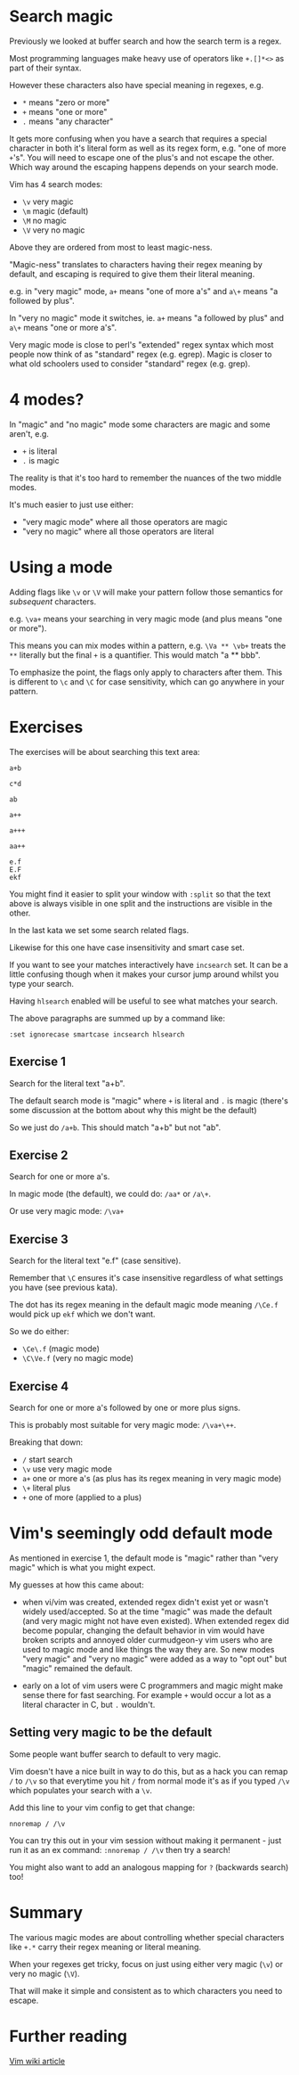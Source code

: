 # Search magic

Previously we looked at buffer search and how the search term is a regex.

Most programming languages make heavy use of operators like `+.[]*<>` as part of their syntax.

However these characters also have special meaning in regexes, e.g.

- `*` means "zero or more"
- `+` means "one or more"
- `.` means "any character"

It gets more confusing when you have a search that requires a special character
in both it's literal form as well as its regex form, e.g. "one of more `+`'s".
You will need to escape one of the plus's and not escape the other.
Which way around the escaping happens depends on your search mode.

Vim has 4 search modes:

- `\v` very magic
- `\m` magic (default)
- `\M` no magic
- `\V` very no magic

Above they are ordered from most to least magic-ness.

"Magic-ness" translates to characters having their regex meaning by default,
and escaping is required to give them their literal meaning.

e.g. in "very magic" mode, `a+` means "one of more a's" and `a\+` means "a followed by plus".

In "very no magic" mode it switches, ie. `a+` means "a followed by plus" and `a\+` means "one or more a's".

Very magic mode is close to perl's "extended" regex syntax which most people now think of as "standard" regex (e.g. egrep).
Magic is closer to what old schoolers used to consider "standard" regex (e.g. grep).

# 4 modes?

In "magic" and "no magic" mode some characters are magic and some aren't, e.g.

- `+` is literal
- `.` is magic

The reality is that it's too hard to remember the nuances of the two middle modes.

It's much easier to just use either:

- "very magic mode" where all those operators are magic
- "very no magic" where all those operators are literal

# Using a mode

Adding flags like `\v` or `\V` will make your pattern follow those semantics for _subsequent_ characters.

e.g. `\va+` means your searching in very magic mode (and plus means "one or more").

This means you can mix modes within a pattern,
e.g. `\Va ** \vb+` treats the `**` literally but the final `+` is a quantifier.
This would match "a ** bbb".

To emphasize the point, the flags only apply to characters after them.
This is different to `\c` and `\C` for case sensitivity, which can go anywhere in your pattern.

# Exercises

The exercises will be about searching this text area:

```
a+b

c*d

ab

a++

a+++

aa++

e.f
E.F
ekf
```

You might find it easier to split your window with `:split` so that the text above is always visible in one split
and the instructions are visible in the other.

In the last kata we set some search related flags.

Likewise for this one have case insensitivity and smart case set.

If you want to see your matches interactively have `incsearch` set.
It can be a little confusing though when it makes your cursor jump around whilst you type your search.

Having `hlsearch` enabled will be useful to see what matches your search.

The above paragraphs are summed up by a command like:

```
:set ignorecase smartcase incsearch hlsearch
```

## Exercise 1

Search for the literal text "a+b".

The default search mode is "magic" where `+` is literal and `.` is magic
(there's some discussion at the bottom about why this might be the default)

So we just do `/a+b`. This should match "a+b" but not "ab".

## Exercise 2

Search for one or more a's.

In magic mode (the default), we could do: `/aa*` or `/a\+`.

Or use very magic mode: `/\va+`

## Exercise 3

Search for the literal text "e.f" (case sensitive).

Remember that `\C` ensures it's case insensitive regardless of what settings you have (see previous kata).

The dot has its regex meaning in the default magic mode meaning `/\Ce.f` would pick up `ekf` which we don't want.

So we do either:

- `\Ce\.f` (magic mode)
- `\C\Ve.f` (very no magic mode)

## Exercise 4

Search for one or more a's followed by one or more plus signs.

This is probably most suitable for very magic mode: `/\va+\++`.

Breaking that down:

- `/` start search
- `\v` use very magic mode
- `a+` one or more a's (as plus has its regex meaning in very magic mode)
- `\+` literal plus
- `+` one of more (applied to a plus)

# Vim's seemingly odd default mode

As mentioned in exercise 1, the default mode is "magic" rather than "very magic" which is what you might expect.

My guesses at how this came about:

- when vi/vim was created, extended regex didn't exist yet or wasn't widely used/accepted.
  So at the time "magic" was made the default (and very magic might not have even existed).
  When extended regex did become popular, changing the default behavior in vim would have broken scripts
  and annoyed older curmudgeon-y vim users who are used to magic mode and like things the way they are.
  So new modes "very magic" and "very no magic" were added as a way to "opt out" but "magic" remained the default.

- early on a lot of vim users were C programmers and magic might make sense there for fast searching.
  For example `+` would occur a lot as a literal character in C, but `.` wouldn't.

## Setting very magic to be the default

Some people want buffer search to default to very magic.

Vim doesn't have a nice built in way to do this, but as a hack you can remap `/` to `/\v` so that everytime
you hit `/` from normal mode it's as if you typed `/\v` which populates your search with a `\v`.

Add this line to your vim config to get that change:

```
nnoremap / /\v
```

You can try this out in your vim session without making it permanent -
just run it as an ex command: `:nnoremap / /\v` then try a search!

You might also want to add an analogous mapping for `?` (backwards search) too!

# Summary

The various magic modes are about controlling whether special characters like `+.*` carry their regex meaning or literal meaning.

When your regexes get tricky, focus on just using either very magic (`\v`) or very no magic (`\V`).

That will make it simple and consistent as to which characters you need to escape.

# Further reading

[Vim wiki article](https://vim.fandom.com/wiki/Simplifying_regular_expressions_using_magic_and_no-magic)
